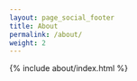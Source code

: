 ```yaml
---
layout: page_social_footer
title: About
permalink: /about/
weight: 2
---
```


{% include about/index.html %}


<!-- <div class="row">
{% include about/timeline.html %}
</div> -->


